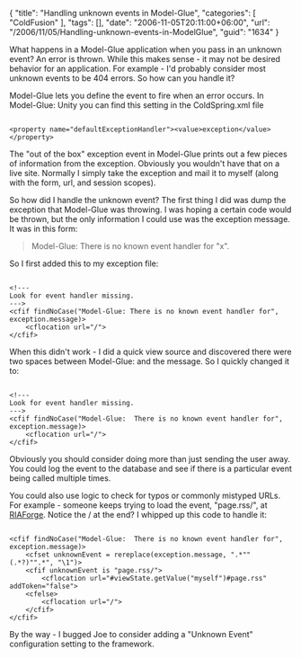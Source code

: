 {
	"title": "Handling unknown events in Model-Glue",
	"categories": [
		"ColdFusion"
	],
	"tags": [],
	"date": "2006-11-05T20:11:00+06:00",
	"url": "/2006/11/05/Handling-unknown-events-in-ModelGlue",
	"guid": "1634"
}

What happens in a Model-Glue application when you pass in an unknown event? An error is thrown. While this makes sense - it may not be desired behavior for an application. For example - I'd probably consider most unknown events to be 404 errors. So how can you handle it?
<!--more-->
Model-Glue lets you define the event to fire when an error occurs. In Model-Glue: Unity you can find this setting in the ColdSpring.xml file

<code>
&lt;property name="defaultExceptionHandler"&gt;&lt;value&gt;exception&lt;/value&gt;&lt;/property&gt;
</code>

The "out of the box" exception event in Model-Glue prints out a few pieces of information from the exception. Obviously you wouldn't have that on a live site. Normally I simply take the exception and mail it to myself (along with the form, url, and session scopes). 

So how did I handle the unknown event? The first thing I did was dump the exception that Model-Glue was throwing. I was hoping a certain code would be thrown, but the only information I could use was the exception message. It was in this form:

<blockquote>
Model-Glue: There is no known event handler for "x".
</blockquote>

So I first added this to my exception file:

<code>
&lt;!--- 
Look for event handler missing.
---&gt;
&lt;cfif findNoCase("Model-Glue: There is no known event handler for", exception.message)&gt;
	&lt;cflocation url="/"&gt;
&lt;/cfif&gt;
</code>

When this didn't work - I did a quick view source and discovered there were two spaces between Model-Glue: and the message. So I quickly changed it to:

<code>
&lt;!--- 
Look for event handler missing.
---&gt;
&lt;cfif findNoCase("Model-Glue:  There is no known event handler for", exception.message)&gt;
	&lt;cflocation url="/"&gt;
&lt;/cfif&gt;
</code>

Obviously you should consider doing more than just sending the user away. You could log the event to the database and see if there is a particular event being called multiple times. 

You could also use logic to check for typos or commonly mistyped URLs. For example - someone keeps trying to load the event, "page.rss/", at <a href="http://www.riaforge.org">RIAForge</a>. Notice the / at the end? I whipped up this code to handle it:

<code>
&lt;cfif findNoCase("Model-Glue:  There is no known event handler for", exception.message)&gt;
	&lt;cfset unknownEvent = rereplace(exception.message, ".*""(.*?)"".*", "\1")&gt;
	&lt;cfif unknownEvent is "page.rss/"&gt;
		&lt;cflocation url="#viewState.getValue("myself")#page.rss" addToken="false"&gt;
	&lt;cfelse&gt;
		&lt;cflocation url="/"&gt;
	&lt;/cfif&gt;
&lt;/cfif&gt;
</code>

By the way - I bugged Joe to consider adding a "Unknown Event" configuration setting to the framework.